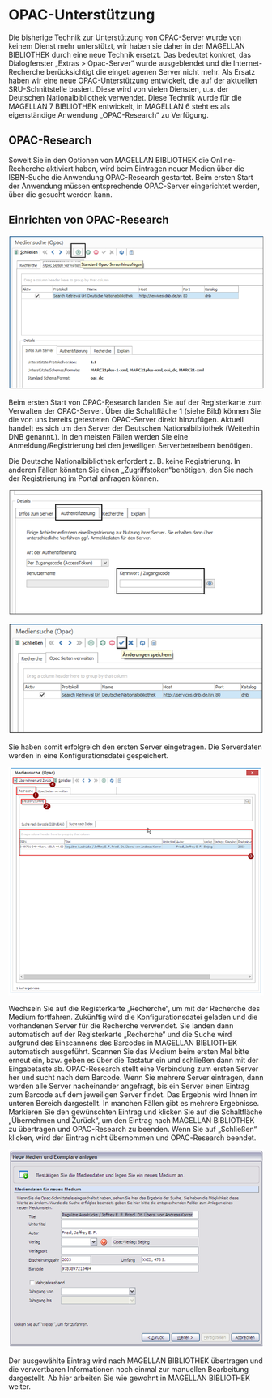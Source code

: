 # OPAC-Unterstützung

Die bisherige Technik zur Unterstützung von OPAC-Server wurde von keinem Dienst mehr unterstützt, wir haben sie daher in der MAGELLAN BIBLIOTHEK durch eine neue Technik ersetzt. Das bedeutet konkret, das Dialogfenster „Extras > Opac-Server“ wurde ausgeblendet und die Internet-Recherche berücksichtigt die eingetragenen Server nicht mehr. Als Ersatz haben wir eine neue OPAC-Unterstützung entwickelt, die auf der aktuellen SRU-Schnittstelle basiert. Diese wird von vielen Diensten, u.a. der Deutschen Nationalbibliothek verwendet. Diese Technik wurde für die MAGELLAN 7 BIBLIOTHEK entwickelt, in MAGELLAN 6 steht es als eigenständige Anwendung „OPAC-Research“ zu Verfügung.
 
## OPAC-Research

Soweit Sie in den Optionen von MAGELLAN BIBLIOTHEK die Online-Recherche aktiviert haben, wird beim Eintragen neuer Medien über die ISBN-Suche die Anwendung OPAC-Research gestartet. Beim ersten Start der Anwendung müssen entsprechende OPAC-Server eingerichtet werden, über die gesucht werden kann.

## Einrichten von OPAC-Research

![Einrichten von OPAC-Research](../images/opac01.png)
 
Beim ersten Start von OPAC-Research landen Sie auf der Registerkarte zum Verwalten der OPAC-Server. Über die Schaltfläche 1 (siehe Bild) können Sie die von uns bereits getesteten OPAC-Server direkt hinzufügen. Aktuell handelt es sich um den Server der Deutschen Nationalbibliothek (Weiterhin DNB genannt.). In den meisten Fällen werden Sie eine Anmeldung/Registrierung bei den jeweiligen Serverbetreibern benötigen. 

Die Deutsche Nationalbibliothek erfordert z. B. keine Registrierung. In anderen Fällen könnten Sie einen „Zugriffstoken“benötigen, den Sie nach der Registrierung im Portal anfragen können. 
 
![Auf der Registerkarte „Authentifizierung“ können Sie den Zugriffstoken einfügen.](../images/opac02.png) 
 
![Speichern Sie danach den Eintrag.](../images/opac03.png)    

Sie haben somit erfolgreich den ersten Server eingetragen. Die Serverdaten werden in eine Konfigurationsdatei gespeichert.

![Die Serverdaten werden in eine Konfigurationsdatei gespeichert](../images/opac04.png)   
 
Wechseln Sie auf die Registerkarte „Recherche“, um mit der Recherche des Medium fortfahren. Zukünftig wird die Konfigurationsdatei geladen und die vorhandenen Server für die Recherche verwendet. Sie landen dann automatisch auf der Registerkarte „Recherche“ und die Suche wird aufgrund des Einscannens des Barcodes in MAGELLAN BIBLIOTHEK automatisch ausgeführt.
Scannen Sie das Medium beim ersten Mal bitte erneut ein, bzw. geben es über die Tastatur ein und schließen dann mit der Eingabetaste ab. OPAC-Research stellt eine Verbindung zum ersten Server her und sucht nach dem Barcode. Wenn Sie mehrere Server eintragen, dann werden alle Server nacheinander angefragt, bis ein Server einen Eintrag zum Barcode auf dem jeweiligen Server findet. Das Ergebnis wird Ihnen im unteren Bereich dargestellt. In manchen Fällen gibt es mehrere Ergebnisse. Markieren Sie den gewünschten Eintrag und klicken Sie auf die Schaltfläche „Übernehmen und Zurück“, um den Eintrag nach MAGELLAN BIBLIOTHEK zu übertragen und OPAC-Research zu beenden. Wenn Sie auf „Schließen“ klicken, wird der Eintrag nicht übernommen und OPAC-Research beendet.


![Fenster "Neue Medien und Exemplare anlegen"](../images/opac05.png)   

 Der ausgewählte Eintrag wird nach MAGELLAN BIBLIOTHEK übertragen und die verwertbaren Informationen noch einmal zur manuellen Bearbeitung dargestellt. Ab hier arbeiten Sie wie gewohnt in MAGELLAN BIBLIOTHEK weiter.
